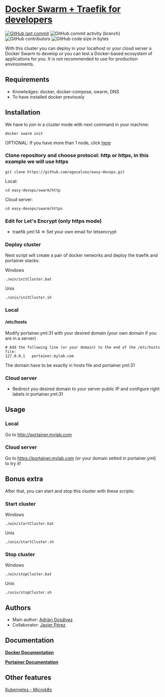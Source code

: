 # [Docker Swarm + Traefik for developers](https://github.com/agosalvez/easy-devops)

[![GitHub last commit](https://img.shields.io/github/last-commit/agosalvez/easy-devops.svg)](https://github.com/agosalvez/easy-devops/commits/main)
![GitHub commit activity (branch)](https://img.shields.io/github/commit-activity/t/agosalvez/easy-devops)
![GitHub contributors](https://img.shields.io/github/contributors/agosalvez/easy-devops)
![GitHub code size in bytes](https://img.shields.io/github/languages/code-size/agosalvez/easy-devops)

With this cluster you can deploy in your localhost or your cloud server a Docker Swarm to develop or you can test a Docker-based ecosystem of applications for you.
It is not recommended to use for production environments.

## Requirements

- Knowledges: docker, docker-compose, swarm, DNS
- To have installed docker previously

## Installation

We have to join in a cluster mode with next command in your machine:

```
docker swarm init
```

OPTIONAL: If you have more than 1 node, click [here](https://docs.docker.com/engine/swarm/swarm-tutorial/add-nodes/)

### Clone repository and choose protocol: http or https, in this example we will use https

```
git clone https://github.com/agosalvez/easy-devops.git
```

Local:
```
cd easy-devops/swarm/http
```
Cloud server:
```
cd easy-devops/swarm/https
```
### Edit for Let's Encrypt (only https mode)

- traefik.yml:14 => Set your own email for letsencrypt

### Deploy cluster

Next script will create a pair of docker networks and deploy the traefik and portainer stacks:

Windows
```
./win/initCluster.bat
```
Unix
```
./unix/initCluster.sh
```

### Local

#### /etc/hosts

Modify portainer.yml:31 with your desired domain (your own domain if you are in a server)

```
# Add the following line (or your domain) to the end of the /etc/hosts file:
127.0.0.1   portainer.mylab.com
```
The domain have to be exactly in hosts file and portainer.yml:31 

### Cloud server

- Redirect you desired domain to your server public IP and configure right labels in portainer.yml:31

## Usage

### Local
Go to http://portainer.mylab.com 

### Cloud server
Go to https://portainer.mylab.com (or your domain setted in portainer.yml) to try it!

## Bonus extra

After that, you can start and stop this cluster with these scripts:

### Start cluster

Windows
```
./win/startCluster.bat
```
Unix
```
./unix/startCluster.sh
```
### Stop cluster

Windows
```
./win/stopCluster.bat
```
Unix
```
./unix/stopCluster.sh
```

## Authors

- Main author: [Adrián Gosálvez](https://github.com/agosalvez)
- Collaborator: [Javier Pérez](https://github.com/jaweewo)

## Documentation

**[Docker Documentation](https://docs.docker.com/get-started/overview/)**

**[Portainer Documentation](https://docs.portainer.io/)**

## Other features

[Kubernetes - Microk8s](https://github.com/agosalvez/Devops/tree/main/Kubernetes/Microk8s)
